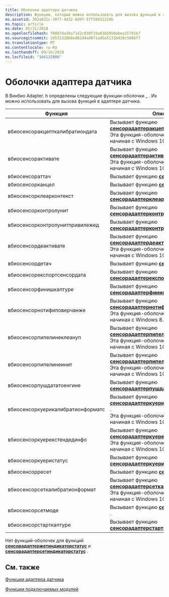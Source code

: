 ```yaml
---
title: Оболочки адаптера датчика
description: Функции, которые можно использовать для вызова функций в адаптере датчика. Эти функции определены в Винбио \_ Adapter. h.
ms.assetid: 302a831c-38f7-4d32-8d9f-5ff58931224b
ms.topic: article
ms.date: 05/31/2018
ms.openlocfilehash: f8887da38a7142c830f19a83b5950abea15791b7
ms.sourcegitcommit: 2d531328b6ed82d4ad971a45a5131b430c5866f7
ms.translationtype: MT
ms.contentlocale: ru-RU
ms.lasthandoff: 09/16/2019
ms.locfileid: "104132986"
---
```

# <a name="sensor-adapter-wrappers"></a>Оболочки адаптера датчика

В Винбио Adapter. h определены следующие функции-оболочки \_ . Их можно использовать для вызова функций в адаптере датчика.



| Функция                                     | Описание                                                                                                                                                                               |
|----------------------------------------------|-------------------------------------------------------------------------------------------------------------------------------------------------------------------------------------------|
| вбиосенсоракцепткалибратиондата<br/>   | Вызывает функцию [**сенсорадаптеракцепткалибратиондата**](/windows/desktop/api/Winbio_adapter/nc-winbio_adapter-pibio_sensor_accept_calibration_data_fn) .<br/> Эта функция-оболочка поддерживается начиная с Windows 10.<br/>     |
| вбиосенсорактивате<br/>                | Вызывает функцию [**сенсорадаптерактивате**](/windows/desktop/api/Winbio_adapter/nc-winbio_adapter-pibio_sensor_activate_fn) .<br/> Эта функция-оболочка поддерживается начиная с Windows 10.<br/>                               |
| вбиосенсораттач<br/>                  | Вызывает функцию [**сенсорадаптераттач**](/windows/desktop/api/Winbio_adapter/nc-winbio_adapter-pibio_sensor_attach_fn) .<br/>                                                                                                         |
| вбиосенсорканцел<br/>                  | Вызывает функцию [**сенсорадаптерканцел**](/windows/desktop/api/Winbio_adapter/nc-winbio_adapter-pibio_sensor_cancel_fn) .<br/>                                                                                                         |
| вбиосенсорклеарконтекст<br/>            | Вызывает функцию [**сенсорадаптерклеарконтекст**](/windows/desktop/api/Winbio_adapter/nc-winbio_adapter-pibio_sensor_clear_context_fn) .<br/>                                                                                             |
| вбиосенсорконтролунит<br/>             | Вызывает функцию [**сенсорадаптерконтролунит**](/windows/desktop/api/Winbio_adapter/nc-winbio_adapter-pibio_sensor_control_unit_fn) .<br/>                                                                                               |
| вбиосенсорконтролунитпривилежед<br/>   | Вызывает функцию [**сенсорадаптерконтролунитпривилежед**](/windows/desktop/api/Winbio_adapter/nc-winbio_adapter-pibio_sensor_control_unit_privileged_fn) .<br/>                                                                           |
| вбиосенсордеактивате<br/>              | Вызывает функцию [**сенсорадаптердеактивате**](/windows/desktop/api/Winbio_adapter/nc-winbio_adapter-pibio_sensor_deactivate_fn) .<br/> Эта функция-оболочка поддерживается начиная с Windows 10.<br/>                           |
| вбиосенсордетач<br/>                  | Вызывает функцию [**сенсорадаптердетач**](/windows/desktop/api/Winbio_adapter/nc-winbio_adapter-pibio_sensor_detach_fn) .<br/>                                                                                                         |
| вбиосенсорекспортсенсордата<br/>        | Вызывает функцию [**сенсорадаптерекспортсенсордата**](/windows/desktop/api/Winbio_adapter/nc-winbio_adapter-pibio_sensor_export_sensor_data_fn) .<br/>                                                                                     |
| вбиосенсорфинишкаптуре<br/>           | Вызывает функцию [**сенсорадаптерфинишкаптуре**](/windows/desktop/api/Winbio_adapter/nc-winbio_adapter-pibio_sensor_finish_capture_fn) .<br/>                                                                                           |
| вбиосенсорнотифиповерчанже<br/>       | Вызывает функцию [**сенсорадаптернотифиповерчанже**](/windows/desktop/api/Winbio_adapter/nc-winbio_adapter-pibio_sensor_notify_power_change_fn) .<br/> Эта функция-оболочка поддерживается начиная с Windows 8.<br/>              |
| вбиосенсорпипелинеклеануп<br/>         | Вызывает функцию [**сенсорадаптерпипелинеклеануп**](/windows/desktop/api/Winbio_adapter/nc-winbio_adapter-pibio_sensor_pipeline_cleanup_fn) .<br/> Эта функция-оболочка поддерживается начиная с Windows 10.<br/>                 |
| вбиосенсорпипелинеинит<br/>            | Вызывает функцию [**сенсорадаптерпипелинеинит**](/windows/desktop/api/Winbio_adapter/nc-winbio_adapter-pibio_sensor_pipeline_init_fn) .<br/> Эта функция-оболочка поддерживается начиная с Windows 10.<br/>                       |
| вбиосенсорпушдататоенгине<br/>        | Вызывает функцию [**сенсорадаптерпушдататоенгине**](/windows/desktop/api/Winbio_adapter/nc-winbio_adapter-pibio_sensor_push_data_to_engine_fn) .<br/>                                                                                     |
| вбиосенсоркуерикалибратионформатс<br/> | Вызывает функцию [**сенсорадаптеркуерикалибратионформатс**](/windows/desktop/api/Winbio_adapter/nc-winbio_adapter-pibio_sensor_query_calibration_formats_fn) .<br/> Эта функция-оболочка поддерживается начиная с Windows 10.<br/> |
| вбиосенсоркуерекстендединфо<br/>       | Вызывает функцию [**сенсорадаптеркуерекстендединфо**](/windows/desktop/api/Winbio_adapter/nc-winbio_adapter-pibio_sensor_query_extended_info_fn) .<br/> Эта функция-оболочка поддерживается начиная с Windows 10.<br/>             |
| вбиосенсоркуеристатус<br/>             | Вызывает функцию [**сенсорадаптеркуеристатус**](/windows/desktop/api/Winbio_adapter/nc-winbio_adapter-pibio_sensor_query_status_fn) .<br/>                                                                                               |
| вбиосенсорресет<br/>                   | Вызывает функцию [**сенсорадаптерресет**](/windows/desktop/api/Winbio_adapter/nc-winbio_adapter-pibio_sensor_reset_fn) .<br/>                                                                                                           |
| вбиосенсорсеткалибратионформат<br/>    | Вызывает функцию [**сенсорадаптерсеткалибратионформат**](/windows/desktop/api/Winbio_adapter/nc-winbio_adapter-pibio_sensor_set_calibration_format_fn) .<br/> Эта функция-оболочка поддерживается начиная с Windows 10.<br/>       |
| вбиосенсорсетмоде<br/>                 | Вызывает функцию [**сенсорадаптерсетмоде**](/windows/desktop/api/Winbio_adapter/nc-winbio_adapter-pibio_sensor_set_mode_fn) .<br/>                                                                                                       |
| вбиосенсорстарткаптуре<br/>            | Вызывает функцию [**сенсорадаптерстарткаптуре**](/windows/desktop/api/Winbio_adapter/nc-winbio_adapter-pibio_sensor_start_capture_fn) .<br/>                                                                                             |



 

Нет функций-оболочек для функций [**сенсорадаптержетиндикаторстатус**](/windows/desktop/api/Winbio_adapter/nc-winbio_adapter-pibio_sensor_get_indicator_status_fn) и [**сенсорадаптерсетиндикаторстатус**](/windows/desktop/api/Winbio_adapter/nc-winbio_adapter-pibio_sensor_set_indicator_status_fn) .

## <a name="related-topics"></a>См. также

<dl> <dt>

[Функции адаптера датчика](sensor-adapter-functions.md)
</dt> <dt>

[Функции подключаемых модулей](plug-in-functions.md)
</dt> </dl>

 

 





